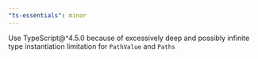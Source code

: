 ```yaml
---
"ts-essentials": minor
---
```


Use TypeScript@^4.5.0 because of excessively deep and possibly infinite type instantiation limitation for `PathValue`
and `Paths`
